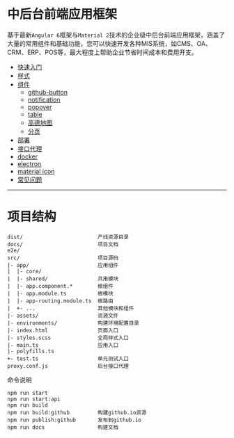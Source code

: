 # 中后台前端应用框架

基于最新`Angular 6`框架与`Material 2`技术的企业级中后台前端应用框架，涵盖了大量的常用组件和基础功能，您可以快速开发各种MIS系统，如CMS、OA、CRM、ERP、POS等，最大程度上帮助企业节省时间成本和费用开支。

* [快速入门](start.md)
* [样式](css.md)
* [组件](component.md)
    * [github-button](../src/componet/github-button/github-button.md)
    * [notification](../src/componet/notification/notification.md)
    * [popover](../src/componet/popover/popover.md)
    * [table](../src/componet/table/table.md)
    * [高德地图](../src/componet/amap/amap.md)
    * [分页](../src/componet/pagination/pagination.md)
* [部署](deploy.md)
* [接口代理](backend-proxy.md)
* [docker](docker.md)
* [electron](electron.md)
* [material icon](icon.md)
* [常见问题](faq.md)

---

# 项目结构

```
dist/                        产线资源目录
docs/                        项目文档
e2e/                         
src/                         项目源码
|- app/                      应用组件
|  |- core/                  
|  |- shared/                共用模块
|  |- app.component.*        根组件
|  |- app.module.ts          根模块
|  |- app-routing.module.ts  根路由
|  +- ...                    其他模块和组件
|- assets/                   资源文件
|- environments/             构建环境配置目录
|- index.html                页面入口
|- styles.scss               全局样式入口
|- main.ts                   应用入口
|- polyfills.ts              
+- test.ts                   单元测试入口
proxy.conf.js                后台接口代理
```

命令说明
```
npm run start                
npm run start:api             
npm run build                
npm run build:github         构建github.io资源      
npm run publish:github       发布到github.io     
npm run docs                 构建文档
```
